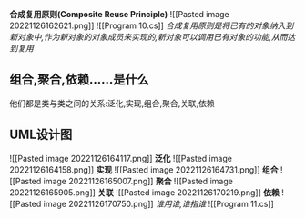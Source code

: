 **合成复用原则(Composite Reuse Principle)**
![[Pasted image 20221126162621.png]]
![[Program 10.cs]]
*合成复用原则是将已有的对象纳入到新对象中,作为新对象的对象成员来实现的,新对象可以调用已有对象的功能,从而达到复用*
## 组合,聚合,依赖......是什么
他们都是类与类之间的关系:泛化,实现,组合,聚合,关联,依赖
## UML设计图
![[Pasted image 20221126164117.png]]
**泛化**
![[Pasted image 20221126164158.png]]
**实现**
![[Pasted image 20221126164731.png]]
**组合**
![[Pasted image 20221126165007.png]]
**聚合**
![[Pasted image 20221126165905.png]]
**关联**
![[Pasted image 20221126170219.png]]
**依赖**
![[Pasted image 20221126170750.png]]
*谁用谁,谁指谁*
![[Program 11.cs]]
